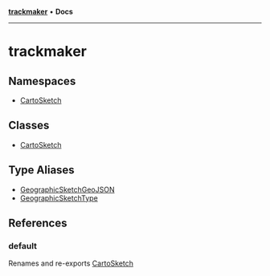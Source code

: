 [**trackmaker**](index.md) • **Docs**

***

# trackmaker

## Namespaces

- [CartoSketch](namespaces/CartoSketch/index.md)

## Classes

- [CartoSketch](classes/CartoSketch.md)

## Type Aliases

- [GeographicSketchGeoJSON](type-aliases/GeographicSketchGeoJSON.md)
- [GeographicSketchType](type-aliases/GeographicSketchType.md)

## References

### default

Renames and re-exports [CartoSketch](classes/CartoSketch.md)
